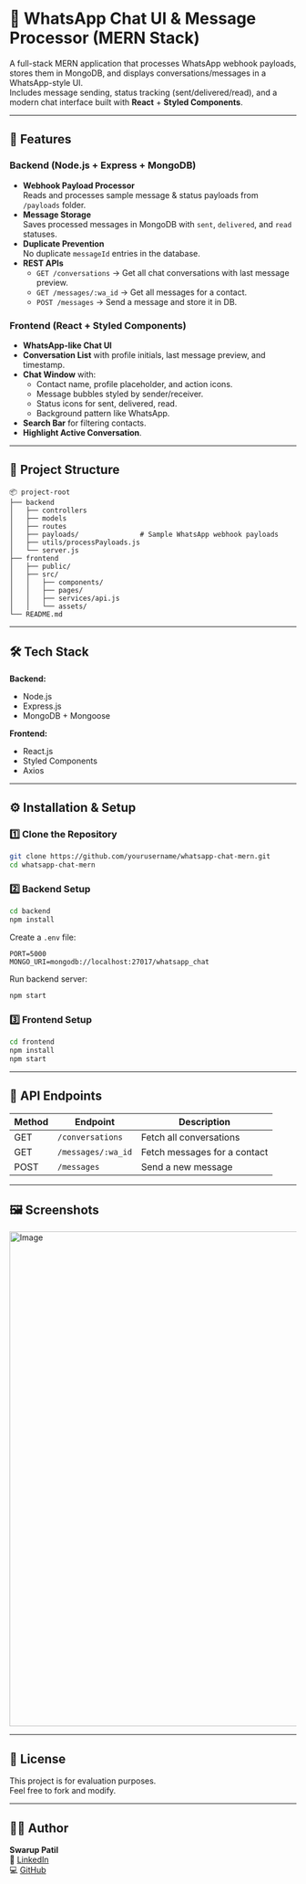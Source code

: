 # 📩 WhatsApp Chat UI & Message Processor (MERN Stack)

A full-stack MERN application that processes WhatsApp webhook payloads, stores them in MongoDB, and displays conversations/messages in a WhatsApp-style UI.  
Includes message sending, status tracking (sent/delivered/read), and a modern chat interface built with **React** + **Styled Components**.

---

## 🚀 Features

### **Backend (Node.js + Express + MongoDB)**
- **Webhook Payload Processor**  
  Reads and processes sample message & status payloads from `/payloads` folder.
- **Message Storage**  
  Saves processed messages in MongoDB with `sent`, `delivered`, and `read` statuses.
- **Duplicate Prevention**  
  No duplicate `messageId` entries in the database.
- **REST APIs**  
  - `GET /conversations` → Get all chat conversations with last message preview.
  - `GET /messages/:wa_id` → Get all messages for a contact.
  - `POST /messages` → Send a message and store it in DB.

### **Frontend (React + Styled Components)**
- **WhatsApp-like Chat UI**
- **Conversation List** with profile initials, last message preview, and timestamp.
- **Chat Window** with:
  - Contact name, profile placeholder, and action icons.
  - Message bubbles styled by sender/receiver.
  - Status icons for sent, delivered, read.
  - Background pattern like WhatsApp.
- **Search Bar** for filtering contacts.
- **Highlight Active Conversation**.

---

## 📂 Project Structure

```
📦 project-root
├── backend
│   ├── controllers
│   ├── models
│   ├── routes
│   ├── payloads/               # Sample WhatsApp webhook payloads
│   ├── utils/processPayloads.js
│   └── server.js
├── frontend
│   ├── public/
│   ├── src/
│   │   ├── components/
│   │   ├── pages/
│   │   ├── services/api.js
│   │   └── assets/
└── README.md
```

---

## 🛠️ Tech Stack

**Backend:**
- Node.js
- Express.js
- MongoDB + Mongoose

**Frontend:**
- React.js
- Styled Components
- Axios

---

## ⚙️ Installation & Setup

### 1️⃣ Clone the Repository
```bash
git clone https://github.com/yourusername/whatsapp-chat-mern.git
cd whatsapp-chat-mern
```

### 2️⃣ Backend Setup
```bash
cd backend
npm install
```
Create a `.env` file:
```env
PORT=5000
MONGO_URI=mongodb://localhost:27017/whatsapp_chat
```
Run backend server:
```bash
npm start
```

### 3️⃣ Frontend Setup
```bash
cd frontend
npm install
npm start
```

---

## 🔌 API Endpoints

| Method | Endpoint                  | Description                          |
|--------|---------------------------|--------------------------------------|
| GET    | `/conversations`           | Fetch all conversations              |
| GET    | `/messages/:wa_id`         | Fetch messages for a contact         |
| POST   | `/messages`                | Send a new message                   |

---

## 🖼️ Screenshots

<img width="1917" height="867" alt="Image" src="https://github.com/user-attachments/assets/4fcb81f9-f555-407e-aa3b-642205bfdb05" />

---

## 📜 License
This project is for evaluation purposes.  
Feel free to fork and modify.

---

## 👨‍💻 Author
**Swarup Patil**  
🔗 [LinkedIn](https://www.linkedin.com/in/swarup-santosh-patil/)  
💻 [GitHub](https://github.com/Swarup-Patil)
